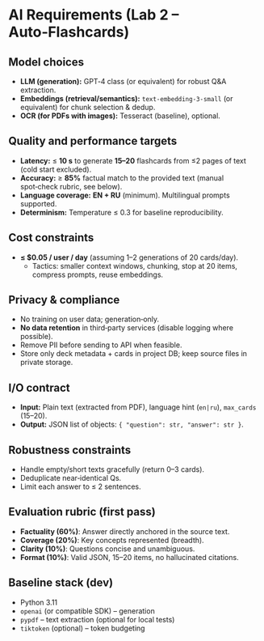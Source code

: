 # AI Requirements (Lab 2 – Auto‑Flashcards)

## Model choices
- **LLM (generation):** GPT‑4 class (or equivalent) for robust Q&A extraction.
- **Embeddings (retrieval/semantics):** `text-embedding-3-small` (or equivalent) for chunk selection & dedup.
- **OCR (for PDFs with images):** Tesseract (baseline), optional.

## Quality and performance targets
- **Latency:** ≤ **10 s** to generate **15–20** flashcards from ≤2 pages of text (cold start excluded).
- **Accuracy:** ≥ **85%** factual match to the provided text (manual spot‑check rubric, see below).
- **Language coverage:** **EN + RU** (minimum). Multilingual prompts supported.
- **Determinism:** Temperature ≤ 0.3 for baseline reproducibility.

## Cost constraints
- **≤ $0.05 / user / day** (assuming 1–2 generations of 20 cards/day).
  - Tactics: smaller context windows, chunking, stop at 20 items, compress prompts, reuse embeddings.

## Privacy & compliance
- No training on user data; generation‑only.
- **No data retention** in third‑party services (disable logging where possible).
- Remove PII before sending to API when feasible.
- Store only deck metadata + cards in project DB; keep source files in private storage.

## I/O contract
- **Input:** Plain text (extracted from PDF), language hint (`en|ru`), `max_cards` (15–20).
- **Output:** JSON list of objects: `{ "question": str, "answer": str }`.

## Robustness constraints
- Handle empty/short texts gracefully (return 0–3 cards).
- Deduplicate near‑identical Qs.
- Limit each answer to ≤ 2 sentences.

## Evaluation rubric (first pass)
- **Factuality (60%)**: Answer directly anchored in the source text.
- **Coverage (20%)**: Key concepts represented (breadth).
- **Clarity (10%)**: Questions concise and unambiguous.
- **Format (10%)**: Valid JSON, 15–20 items, no hallucinated citations.

## Baseline stack (dev)
- Python 3.11
- `openai` (or compatible SDK) – generation
- `pypdf` – text extraction (optional for local tests)
- `tiktoken` (optional) – token budgeting
